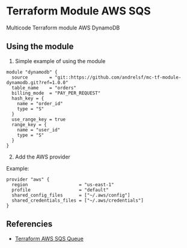# Terraform Module AWS SQS

Multicode Terraform module AWS DynamoDB

## Using the module

1. Simple example of using the module

```hcl
module "dynamodb" {
  source        = "git::https://github.com/andrelsf/mc-tf-module-dynamodb.git?ref=1.0.0"
  table_name    = "orders"
  billing_mode  = "PAY_PER_REQUEST"
  hash_key = {
    name = "order_id"
    type = "S"
  }
  use_range_key = true
  range_key = {
    name = "user_id"
    type = "S"
  }
}
```

2. Add the AWS provider

Example:

```hcl
provider "aws" {
  region                   = "us-east-1"
  profile                  = "default"
  shared_config_files      = ["~/.aws/config"]
  shared_credentials_files = ["~/.aws/credentials"]
}
```

## Referencies

- [Terraform AWS SQS Queue](https://registry.terraform.io/providers/hashicorp/aws/latest/docs/resources/sqs_queue)